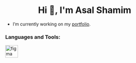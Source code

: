 
<h1 align="center">Hi 🙋, I'm Asal Shamim </h1>

- I’m currently working on my <a href="#" target="_blank">portfolio</a>. 

### Languages and Tools:
<p align="left"> 
 <a href="https://www.figma.com/"  target="_blank"> <img src="https://www.vectorlogo.zone/logos/figma/figma-icon.svg" alt="figma" width="40" height="40"/> </a> 

